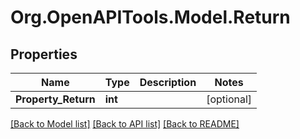 
# Org.OpenAPITools.Model.Return

## Properties

Name | Type | Description | Notes
------------ | ------------- | ------------- | -------------
**Property_Return** | **int** |  | [optional] 

[[Back to Model list]](../README.md#documentation-for-models)
[[Back to API list]](../README.md#documentation-for-api-endpoints)
[[Back to README]](../README.md)

